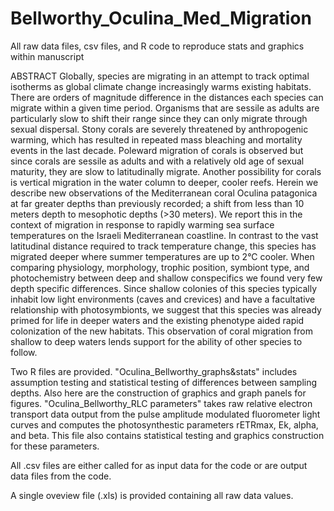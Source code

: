 # Bellworthy_Oculina_Med_Migration
All raw data files, csv files, and R code to reproduce stats and graphics within manuscript


ABSTRACT
Globally, species are migrating in an attempt to track optimal isotherms as global climate change increasingly warms existing habitats. There are orders of magnitude difference in the distances each species can migrate within a given time period. Organisms that are sessile as adults are particularly slow to shift their range since they can only migrate through sexual dispersal. Stony corals are severely threatened by anthropogenic warming, which has resulted in repeated mass bleaching and mortality events in the last decade. Poleward migration of corals is observed but since corals are sessile as adults and with a relatively old age of sexual maturity, they are slow to latitudinally migrate. Another possibility for corals is vertical migration in the water column to deeper, cooler reefs. Herein we describe new observations of the Mediterranean coral Oculina patagonica at far greater depths than previously recorded; a shift from less than 10 meters depth to mesophotic depths (>30 meters). We report this in the context of migration in response to rapidly warming sea surface temperatures on the Israeli Mediterranean coastline. In contrast to the vast latitudinal distance required to track temperature change, this species has migrated deeper where summer temperatures are up to 2°C cooler. When comparing physiology, morphology, trophic position, symbiont type, and photochemistry between deep and shallow conspecifics we found very few depth specific differences. Since shallow colonies of this species typically inhabit low light environments (caves and crevices) and have a facultative relationship with photosymbionts, we suggest that this species was already primed for life in deeper waters and the existing phenotype aided rapid colonization of the new habitats. This observation of coral migration from shallow to deep waters lends support for the ability of other species to follow.
 

Two R files are provided.
"Oculina_Bellworthy_graphs&stats" includes assumption testing and statistical testing of differences between sampling depths. Also here are the construction of graphics and graph panels for figures.
"Oculina_Bellworthy_RLC parameters" takes raw relative electron transport data output from the pulse amplitude modulated fluorometer light curves and computes the photosynthestic parameters rETRmax, Ek, alpha, and beta. This file also contains statistical testing and graphics construction for these parameters.

All .csv files are either called for as input data for the code or are output data files from the code.

A single oveview file (.xls) is provided containing all raw data values.
